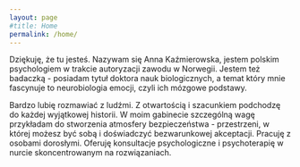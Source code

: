 ```yaml
---
layout: page
#title: Home
permalink: /home/
---
```


Dziękuję, że tu jesteś. Nazywam się Anna Kaźmierowska, jestem polskim psychologiem w trakcie autoryzacji zawodu w Norwegii. Jestem też badaczką - posiadam tytuł doktora nauk biologicznych, a temat który mnie fascynuje to neurobiologia emocji, czyli ich mózgowe podstawy. 

Bardzo lubię rozmawiać z ludźmi. Z otwartością i szacunkiem podchodzę do każdej wyjątkowej historii. W moim gabinecie szczególną wagę przykładam do stworzenia atmosfery bezpieczeństwa - przestrzeni, w której możesz być sobą i doświadczyć bezwarunkowej akceptacji. Pracuję z osobami dorosłymi. Oferuję konsultacje psychologiczne i psychoterapię w nurcie skoncentrowanym na rozwiązaniach.
